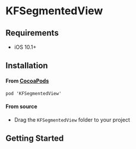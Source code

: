 # KFSegmentedView

## Requirements

* iOS 10.1+

## Installation

#### From [CocoaPods](http://www.cocoapods.org)

`pod 'KFSegmentedView'`

#### From source

* Drag the `KFSegmentedView` folder to your project

## Getting Started

